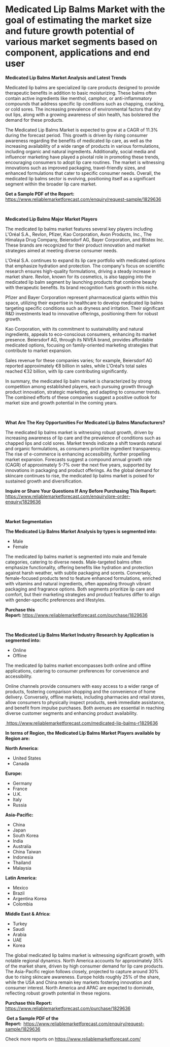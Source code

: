 <p><h1>Medicated Lip Balms Market with the goal of estimating the market size and future growth potential of various market segments based on component, applications and end user</h1></p><p><strong>Medicated Lip Balms Market Analysis and Latest Trends</strong></p>
<p><p>Medicated lip balms are specialized lip care products designed to provide therapeutic benefits in addition to basic moisturizing. These balms often contain active ingredients like menthol, camphor, or anti-inflammatory compounds that address specific lip conditions such as chapping, cracking, or cold sores. The increasing prevalence of environmental factors that dry out lips, along with a growing awareness of skin health, has bolstered the demand for these products.</p><p>The Medicated Lip Balms Market is expected to grow at a CAGR of 11.3% during the forecast period. This growth is driven by rising consumer awareness regarding the benefits of medicated lip care, as well as the increasing availability of a wide range of products in various formulations, including organic and natural ingredients. Additionally, social media and influencer marketing have played a pivotal role in promoting these trends, encouraging consumers to adopt lip care routines. The market is witnessing innovations such as improved packaging, travel-friendly sizes, and enhanced formulations that cater to specific consumer needs. Overall, the medicated lip balms sector is evolving, positioning itself as a significant segment within the broader lip care market.</p></p>
<p><strong>Get a Sample PDF of the Report:&nbsp;</strong> <a href="https://www.reliablemarketforecast.com/enquiry/request-sample/1829636?utm_campaign=3525&utm_medium=2&utm_source=Github&utm_content=ia&utm_term=05042025&utm_id=medicated-lip-balms">https://www.reliablemarketforecast.com/enquiry/request-sample/1829636</a></p>
<p>&nbsp;</p>
<p><strong>Medicated Lip Balms Major Market Players</strong></p>
<p><p>The medicated lip balms market features several key players including L'Oréal S.A., Revlon, Pfizer, Kao Corporation, Avon Products, Inc., The Himalaya Drug Company, Beiersdorf AG, Bayer Corporation, and Blistex Inc. These brands are recognized for their product innovation and market strategies aimed at meeting diverse consumer needs.</p><p>L'Oréal S.A. continues to expand its lip care portfolio with medicated options that emphasize hydration and protection. The company's focus on scientific research ensures high-quality formulations, driving a steady increase in market share. Revlon, known for its cosmetics, is also tapping into the medicated lip balm segment by launching products that combine beauty with therapeutic benefits. Its brand recognition fuels growth in this niche.</p><p>Pfizer and Bayer Corporation represent pharmaceutical giants within this space, utilizing their expertise in healthcare to develop medicated lip balms targeting specific conditions such as dryness and irritation. Their significant R&D investments lead to innovative offerings, positioning them for robust growth.</p><p>Kao Corporation, with its commitment to sustainability and natural ingredients, appeals to eco-conscious consumers, enhancing its market presence. Beiersdorf AG, through its NIVEA brand, provides affordable medicated options, focusing on family-oriented marketing strategies that contribute to market expansion.</p><p>Sales revenue for these companies varies; for example, Beiersdorf AG reported approximately €8 billion in sales, while L'Oréal’s total sales reached €32 billion, with lip care contributing significantly.</p><p>In summary, the medicated lip balm market is characterized by strong competition among established players, each pursuing growth through product innovation, strategic marketing, and adapting to consumer trends. The combined efforts of these companies suggest a positive outlook for market size and growth potential in the coming years.</p></p>
<p>&nbsp;</p>
<p><strong>What Are The Key Opportunities For Medicated Lip Balms Manufacturers?</strong></p>
<p><p>The medicated lip balms market is witnessing robust growth, driven by increasing awareness of lip care and the prevalence of conditions such as chapped lips and cold sores. Market trends indicate a shift towards natural and organic formulations, as consumers prioritize ingredient transparency. The rise of e-commerce is enhancing accessibility, further propelling market expansion. Forecasts suggest a compound annual growth rate (CAGR) of approximately 5-7% over the next five years, supported by innovations in packaging and product offerings. As the global demand for skincare continues to rise, the medicated lip balms market is poised for sustained growth and diversification.</p></p>
<p><strong>Inquire or Share Your Questions If Any Before Purchasing This Report:</strong> <a href="https://www.reliablemarketforecast.com/enquiry/pre-order-enquiry/1829636?utm_campaign=3525&utm_medium=2&utm_source=Github&utm_content=ia&utm_term=05042025&utm_id=medicated-lip-balms">https://www.reliablemarketforecast.com/enquiry/pre-order-enquiry/1829636</a></p>
<p>&nbsp;</p>
<p><strong>Market Segmentation</strong></p>
<p><strong>The Medicated Lip Balms Market Analysis by types is segmented into:</strong></p>
<p><ul><li>Male</li><li>Female</li></ul></p>
<p><p>The medicated lip balms market is segmented into male and female categories, catering to diverse needs. Male-targeted balms often emphasize functionality, offering benefits like hydration and protection against harsh weather, with subtle packaging and scents. Conversely, female-focused products tend to feature enhanced formulations, enriched with vitamins and natural ingredients, often appealing through vibrant packaging and fragrance options. Both segments prioritize lip care and comfort, but their marketing strategies and product features differ to align with gender-specific preferences and lifestyles.</p></p>
<p><strong>Purchase this Report:&nbsp;</strong><a href="https://www.reliablemarketforecast.com/purchase/1829636?utm_campaign=3525&utm_medium=2&utm_source=Github&utm_content=ia&utm_term=05042025&utm_id=medicated-lip-balms">https://www.reliablemarketforecast.com/purchase/1829636</a></p>
<p>&nbsp;</p>
<p><strong>The Medicated Lip Balms Market Industry Research by Application is segmented into:</strong></p>
<p><ul><li>Online</li><li>Offline</li></ul></p>
<p><p>The medicated lip balms market encompasses both online and offline applications, catering to consumer preferences for convenience and accessibility. </p><p>Online channels provide consumers with easy access to a wider range of products, fostering comparison shopping and the convenience of home delivery. Conversely, offline markets, including pharmacies and retail stores, allow consumers to physically inspect products, seek immediate assistance, and benefit from impulse purchases. Both avenues are essential in reaching diverse customer segments and enhancing product availability.</p></p>
<p><a href="https://www.reliablemarketforecast.com/medicated-lip-balms-r1829636?utm_campaign=3525&utm_medium=2&utm_source=Github&utm_content=ia&utm_term=05042025&utm_id=medicated-lip-balms">&nbsp;https://www.reliablemarketforecast.com/medicated-lip-balms-r1829636</a></p>
<p><strong>In terms of Region, the Medicated Lip Balms Market Players available by Region are:</strong></p>
<p>
    <p> <strong> North America: </strong>
        <ul>
            <li>United States</li>
            <li>Canada</li>
        </ul>
        </p> 
    <p> <strong> Europe: </strong>
        <ul>
            <li>Germany</li>
            <li>France</li>
            <li>U.K.</li>
            <li>Italy</li>
            <li>Russia</li>
        </ul>
        </p> 
    <p> <strong> Asia-Pacific: </strong>
        <ul>
            <li>China</li>
            <li>Japan</li>
            <li>South Korea</li>
            <li>India</li>
            <li>Australia</li>
            <li>China Taiwan</li>
            <li>Indonesia</li>
            <li>Thailand</li>
            <li>Malaysia</li>
        </ul>
        </p> 
    <p> <strong> Latin America: </strong>
        <ul>
            <li>Mexico</li>
            <li>Brazil</li>
            <li>Argentina Korea</li>
            <li>Colombia</li>
        </ul>
        </p> 
    <p> <strong> Middle East & Africa: </strong>
        <ul>
            <li>Turkey</li>
            <li>Saudi</li>
            <li>Arabia</li>
            <li>UAE</li>
            <li>Korea</li>
        </ul>
    </p>
    </p>
<p><p>The global medicated lip balms market is witnessing significant growth, with notable regional dynamics. North America accounts for approximately 35% of the market share, driven by high consumer demand for lip care products. The Asia-Pacific region follows closely, projected to capture around 30% due to rising skincare awareness. Europe holds roughly 25% of the share, while the USA and China remain key markets fostering innovation and consumer interest. North America and APAC are expected to dominate, reflecting robust growth potential in these regions.</p></p>
<p><strong>Purchase this Report: </strong><a href="https://www.reliablemarketforecast.com/purchase/1829636?utm_campaign=3525&utm_medium=2&utm_source=Github&utm_content=ia&utm_term=05042025&utm_id=medicated-lip-balms">https://www.reliablemarketforecast.com/purchase/1829636</a></p>
<p>&nbsp;<strong>Get a Sample PDF of the Report:&nbsp;&nbsp;</strong><a href="https://www.reliablemarketforecast.com/enquiry/request-sample/1829636?utm_campaign=3525&utm_medium=2&utm_source=Github&utm_content=ia&utm_term=05042025&utm_id=medicated-lip-balms">https://www.reliablemarketforecast.com/enquiry/request-sample/1829636</a></p>
<p><strong></strong></p>
<p>Check more reports on <a href="https://www.reliablemarketforecast.com/?utm_campaign=3525&utm_medium=2&utm_source=Github&utm_content=ia&utm_term=05042025&utm_id=medicated-lip-balms">https://www.reliablemarketforecast.com/</a></p>